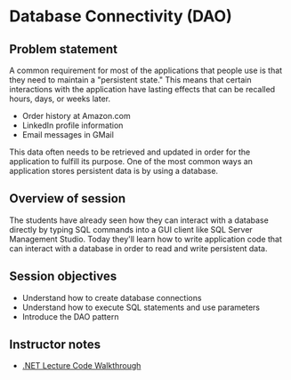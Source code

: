 # Database Connectivity (DAO)

## Problem statement

A common requirement for most of the applications that people use is that they need to maintain a "persistent state." This means that certain interactions with the application have lasting effects that can be recalled hours, days, or weeks later.

- Order history at Amazon.com
- LinkedIn profile information
- Email messages in GMail

This data often needs to be retrieved and updated in order for the application to fulfill its purpose. One of the most common ways an application stores persistent data is by using a database.

## Overview of session

The students have already seen how they can interact with a database directly by typing SQL commands into a GUI client like SQL Server Management Studio. Today they'll learn how to write application code that can interact with a database in order to read and write persistent data.

## Session objectives

* Understand how to create database connections
* Understand how to execute SQL statements and use parameters
* Introduce the DAO pattern

## Instructor notes

- [.NET Lecture Code Walkthrough](./dotnet-lecture-code.md)
